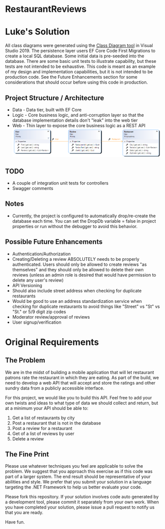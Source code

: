 RestaurantReviews
=================

# Luke's Solution

All class diagrams were generated using the [Class Diagram tool](https://docs.microsoft.com/en-us/visualstudio/ide/class-designer/how-to-add-class-diagrams-to-projects?view=vs-2019) in Visual Studio 2019.  The persistence layer users EF Core Code First Migrations to create a local SQL database.  Some initial data is pre-seeded into the database.  There are some basic unit tests to illustrate capability, but these tests are not intended to be exhaustive.  This code is meant as an example of my design and implementation capabilities, but it is not intended to be production code.  See the Future Enhancements section for some considerations that should occur before using this code in production.

## Project Structure / Architecture
- Data - Data tier, built with EF Core
- Logic - Core business logic, and anti-corruption layer so that the database implementation details don't "leak" into the web tier
- Web - Thin layer to expose the core business logic as a REST API
![](./diagrams/Entities.png)

## TODO
- A couple of integration unit tests for controllers
- Swagger comments

## Notes
- Currently, the project is configured to automatically drop/re-create the database each time.  You can set the DropDb variable = false in project properties or run without the debugger to avoid this behavior.

## Possible Future Enhancements
- Authentication/Authorization
- Creating/Deleting a review ABSOLUTELY needs to be properly authenticated.  Users should only be allowed to create reviews "as themselves" and they should only be allowed to delete their own reviews (unless an admin role is desired that would have permission to delete any user's review)
- API Versioning
- Should also include street address when checking for duplicate restaurants
- Would be good to use an address standardization service when checking for duplicate restaurants to avoid things like "Street" vs "St" vs "St." or 5/9 digit zip codes
- Moderator review/approval of reviews
- User signup/verification

# Original Requirements
The Problem
--------------
We are in the midst of building a mobile application that will let restaurant patrons rate the restaurant in which they are eating. As part of the build, we need to develop a web API that will accept and store the ratings and other sundry data from a publicly accessible interface. 

For this project, we would like you to build this API. Feel free to add your own twists and ideas to what type of data we should collect and return, but at a minimum your API should be able to:

1. Get a list of restaurants by city
2. Post a restaurant that is not in the database
3. Post a review for a restaurant
4. Get of a list of reviews by user
5. Delete a review

The Fine Print
--------------
Please use whatever techniques you feel are applicable to solve the problem. We suggest that you approach this exercise as if this code was part of a larger system. The end result should be representative of your abilities and style.  We prefer that you submit your solution in a language targeting the .NET Framework to help us better evaluate your code.

Please fork this repository. If your solution involves code auto generated by a development  tool, please commit it separately from your own work.  When you have completed your solution, please issue a pull request to notify us that you are ready.

Have fun.

